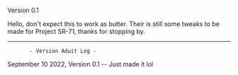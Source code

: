 Version 0.1

Hello, don't expect this to work as butter.
Their is still some tweaks to be made for
Project SR-71, thanks for stopping by.


---------------------------------------------
           - Version Aduit Log -

September 10 2022, Version 0.1
-- Just made it lol
